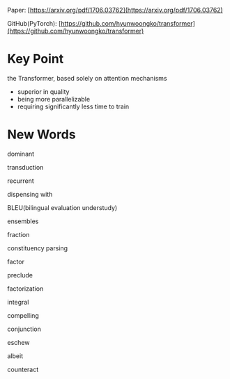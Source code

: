 
Paper: [https://arxiv.org/pdf/1706.03762](https://arxiv.org/pdf/1706.03762)

GitHub(PyTorch): [https://github.com/hyunwoongko/transformer](https://github.com/hyunwoongko/transformer)

# Key Point

the Transformer, based solely on attention mechanisms

- superior in quality
- being more parallelizable
- requiring significantly less time to train

# New Words

dominant

transduction

recurrent

dispensing with

BLEU(bilingual evaluation understudy)

ensembles

fraction

constituency parsing

factor

preclude

factorization

integral

compelling

conjunction

eschew

albeit

counteract